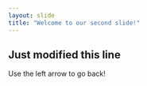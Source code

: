 ```yaml
---
layout: slide
title: "Welcome to our second slide!"
---
```

## Just modified this line
Use the left arrow to go back!
